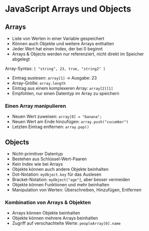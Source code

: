 # JavaScript Arrays und Objects

## Arrays

- Liste von Werten in einer Variable gespeichert
- Können auch Objekte und weitere Arrays enthalten
- Jeder Wert hat einen Index, der bei 0 beginnt
- Arrays & Objects werden nur referenziert, nicht direkt im Speicher abgelegt

Array-Syntax: `[ "string", 23, true, "string2" ]`

- Eintrag auslesen: `array[1]` -> Ausgabe: 23
- Array-Größe: `array.length`
- Eintrag aus einem komplexeren Array: `array[2][1]`
- Empfohlen, nur einen Datentyp im Array zu speichern

### Einen Array manipulieren

- Neuen Wert zuweisen: `array[0] = "banana";`
- Neuen Wert am Ende hinzufügen: `array.push("cucumber")`
- Letzten Eintrag entfernen: `array.pop()`

## Objects

- Nicht-primitiver Datentyp
- Bestehen aus Schlüssel-Wert-Paaren
- Kein Index wie bei Arrays
- Objekte können auch andere Objekte beinhalten
- Dot-Notation: `myObject.key` für das Auslesen
- Bracket-Notation: `myObject["age"]`, aber besser vermeiden
- Objekte können Funktionen und mehr beinhalten
- Manipulation von Werten: Überschreiben, Hinzufügen, Entfernen

### Kombination von Arrays & Objekten

- Arrays können Objekte beinhalten
- Objekte können mehrere Arrays beinhalten
- Zugriff auf verschachtelte Werte: `peopleArray[0].name`
